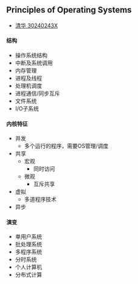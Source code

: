 ## Principles of Operating Systems
* [清华 30240243X](https://github.com/chyyuu/os_course_info)

#### 结构
* 操作系统结构
* 中断及系统调用
* 内存管理
* 进程及线程
* 处理机调度
* 进程通信/同步互斥
* 文件系统
* I/O子系统

#### 内核特征
* 并发
    * 多个运行的程序，需要OS管理/调度
* 共享
    * 宏观
        * 同时访问
    * 微观
        * 互斥共享
* 虚拟
    * 多道程序技术
* 异步

#### 演变
* 单用户系统
* 批处理系统
* 多程序系统
* 分时系统
* 个人计算机
* 分布式计算